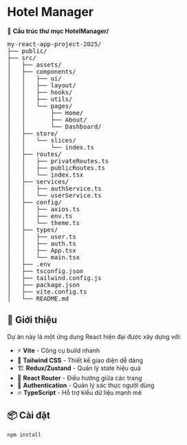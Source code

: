 # Hotel Manager

📂 **Cấu trúc thư mục HotelManager/**

<pre>
my-react-app-project-2025/
├── public/
├── src/
│   ├── assets/
│   ├── components/
│   │   ├── ui/
│   │   ├── layout/
│   │   ├── hooks/
│   │   ├── utils/
│   │   └── pages/
│   │       ├── Home/
│   │       ├── About/
│   │       └── Dashboard/
│   ├── store/
│   │   └── slices/
│   │       └── index.ts
│   ├── routes/
│   │   ├── privateRoutes.ts
│   │   ├── publicRoutes.ts
│   │   └── index.tsx
│   ├── services/
│   │   ├── authService.ts
│   │   └── userService.ts
│   ├── config/
│   │   ├── axios.ts
│   │   ├── env.ts
│   │   └── theme.ts
│   ├── types/
│   │   ├── user.ts
│   │   ├── auth.ts
│   │   ├── App.tsx
│   │   └── main.tsx
│   ├── .env
│   ├── tsconfig.json
│   ├── tailwind.config.js
│   ├── package.json
│   ├── vite.config.ts
│   └── README.md
</pre>


## 🚀 Giới thiệu

Dự án này là một ứng dụng React hiện đại được xây dựng với:

- ⚡ **Vite** - Công cụ build nhanh
- 🎨 **Tailwind CSS** - Thiết kế giao diện dễ dàng
- 🏗 **Redux/Zustand** - Quản lý state hiệu quả
- 🔄 **React Router** - Điều hướng giữa các trang
- 🔐 **Authentication** - Quản lý xác thực người dùng
- 🔥 **TypeScript** - Hỗ trợ kiểu dữ liệu mạnh mẽ

## 📦 Cài đặt

```sh
npm install